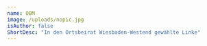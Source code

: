 ```yaml
---
name: OBM
image: /uploads/nopic.jpg
isAuthor: false
ShortDesc: "In den Ortsbeirat Wiesbaden-Westend gewählte Linke"
---
```

